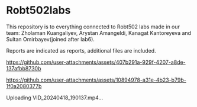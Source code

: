 # Robt502labs
This repository is to everything connected to Robt502 labs made in our team: Zholaman Kuangaliyev, Arystan Amangeldi, Kanagat Kantoreyeva and Sultan Omirbayev(joined after lab6).

Reports are indicated as reports, additional files are included.



https://github.com/user-attachments/assets/407b291a-929f-4207-a8de-137afbb8730b



https://github.com/user-attachments/assets/10894978-a31e-4b23-b79b-1f0a2080377b





Uploading VID_20240418_190137.mp4…


